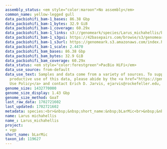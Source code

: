 ```yaml
---
assembly_status: <em style="color:maroon">No assembly</em>
common_name: yellow-legged gull
data_pacbiohifi_bam-1_bases: 86.38 Gbp
data_pacbiohifi_bam-1_bytes: 32.9 GiB
data_pacbiohifi_bam-1_coverage: 60.29x
data_pacbiohifi_bam-1_links: s3://genomeark/species/Larus_michahellis/bLarMic1/genomic_data/pacbio_hifi/<br>
data_pacbiohifi_bam-1_s3gui: https://42basepairs.com/browse/s3/genomeark/species/Larus_michahellis/bLarMic1/genomic_data/pacbio_hifi/
data_pacbiohifi_bam-1_s3url: https://genomeark.s3.amazonaws.com/index.html?prefix=species/Larus_michahellis/bLarMic1/genomic_data/pacbio_hifi/
data_pacbiohifi_bam-1_scale: 2.4470
data_pacbiohifi_bam_bases: 86.38 Gbp
data_pacbiohifi_bam_bytes: 32.9 GiB
data_pacbiohifi_bam_coverage: 60.29x
data_status: <em style="color:forestgreen">PacBio HiFi</em>
data_use_source: from-default
data_use_text: Samples and data come from a variety of sources. To support fair and
  productive use of this data, please abide by the <a href="https://genome10k.soe.ucsc.edu/data-use-policies/">Data
  Use Policy</a> and contact Erich D. Jarvis, ejarvis@rockefeller.edu, with any questions.
genome_size: 1432770000
genome_size_display: 1.43 Gbp
genome_size_method: GoaT
last_raw_data: 1702721602
last_updated: 1702721602
metadata: species:<br>&nbsp;&nbsp;short_name:&nbsp;bLarMic<br>&nbsp;&nbsp;name:&nbsp;Larus&nbsp;michahellis<br>&nbsp;&nbsp;taxon_id:&nbsp;119627<br>&nbsp;&nbsp;common_name:&nbsp;yellow-legged&nbsp;gull<br>&nbsp;&nbsp;order:<br>&nbsp;&nbsp;&nbsp;&nbsp;name:&nbsp;Charadriiformes<br>&nbsp;&nbsp;family:<br>&nbsp;&nbsp;&nbsp;&nbsp;name:&nbsp;Laridae<br>&nbsp;&nbsp;individuals:<br>&nbsp;&nbsp;&nbsp;&nbsp;-&nbsp;short_name:&nbsp;bLarMic1<br>&nbsp;&nbsp;&nbsp;&nbsp;&nbsp;&nbsp;biosample_id:&nbsp;SAMEA114211328<br>&nbsp;&nbsp;&nbsp;&nbsp;&nbsp;&nbsp;sex:&nbsp;female<br>&nbsp;&nbsp;genome_size:&nbsp;1432770000<br>&nbsp;&nbsp;genome_size_method:&nbsp;GoaT<br>&nbsp;&nbsp;project:&nbsp;[&nbsp;vgp&nbsp;]<br>
name: Larus michahellis
name_: Larus_michahellis
project:
- vgp
short_name: bLarMic
taxon_id: 119627
---
```

